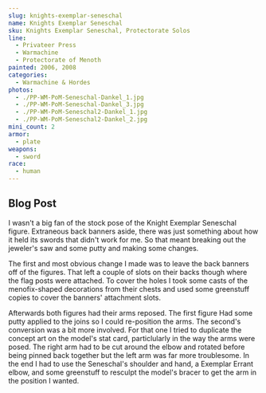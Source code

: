 ```yaml
---
slug: knights-exemplar-seneschal
name: Knights Exemplar Seneschal
sku: Knights Exemplar Seneschal, Protectorate Solos
line:
  - Privateer Press
  - Warmachine
  - Protectorate of Menoth
painted: 2006, 2008
categories:
  - Warmachine & Hordes
photos:
  - ./PP-WM-PoM-Seneschal-Dankel_1.jpg
  - ./PP-WM-PoM-Seneschal-Dankel_3.jpg
  - ./PP-WM-PoM-Seneschal2-Dankel_1.jpg
  - ./PP-WM-PoM-Seneschal2-Dankel_2.jpg
mini_count: 2
armor:
  - plate
weapons:
  - sword
race:
  - human
---
```


## Blog Post

I wasn't a big fan of the stock pose of the Knight Exemplar Seneschal figure. Extraneous back banners aside, there was just something about how it held its swords that didn't work for me. So that meant breaking out the jeweler's saw and some putty and making some changes.

The first and most obvious change I made was to leave the back banners off of the figures. That left a couple of slots on their backs though where the flag posts were attached. To cover the holes I took some casts of the menofix-shaped decorations from their chests and used some greenstuff copies to cover the banners' attachment slots.

Afterwards both figures had their arms reposed. The first figure Had some putty applied to the joins so I could re-position the arms. The second's conversion was a bit more involved. For that one I tried to duplicate the concept art on the model's stat card, particlularly in the way the arms were posed. The right arm had to be cut around the elbow and rotated before being pinned back together but the left arm was far more troublesome. In the end I had to use the Seneschal's shoulder and hand, a Exemplar Errant elbow, and some greenstuff to resculpt the model's bracer to get the arm in the position I wanted.
